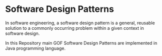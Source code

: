 # Software Design Patterns
In software engineering, a software design pattern is a general, reusable solution to a commonly occurring problem within a given context in software design.

In this Repository main GOF Software Design Patterns are implemented in Java programming language. 

